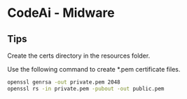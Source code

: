 # CodeAi - Midware

## Tips

Create the certs directory in the resources folder.

Use the following command to create *.pem certificate files.

```bash
openssl genrsa -out private.pem 2048
openssl rs -in private.pem -pubout -out public.pem
```